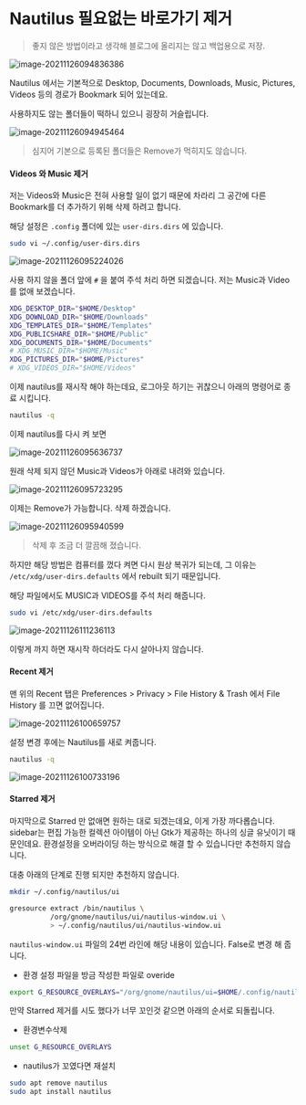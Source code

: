 # Nautilus 필요없는 바로가기 제거

> 좋지 않은 방법이라고 생각해 블로그에 올리지는 않고 백업용으로 저장.

![image-20211126094836386](https://raw.githubusercontent.com/Shane-Park/mdblog/main/OS/linux/nautilus/nautilus.assets/image-20211126094836386.png)

Nautilus 에서는 기본적으로 Desktop, Documents, Downloads, Music, Pictures, Videos 등의 경로가 Bookmark 되어 있는데요.

사용하지도 않는 폴더들이 떡하니 있으니 굉장히 거슬립니다.

![image-20211126094945464](https://raw.githubusercontent.com/Shane-Park/mdblog/main/OS/linux/nautilus/nautilus.assets/image-20211126094945464.png)

> 심지어 기본으로 등록된 폴더들은 Remove가 먹히지도 않습니다.

#### Videos 와 Music 제거

저는 Videos와 Music은 전혀 사용할 일이 없기 때문에 차라리 그 공간에 다른 Bookmark를 더 추가하기 위해 삭제 하려고 합니다.

해당 설정은 `.config` 폴더에 있는 `user-dirs.dirs` 에 있습니다.

```bash
sudo vi ~/.config/user-dirs.dirs
```

![image-20211126095224026](https://raw.githubusercontent.com/Shane-Park/mdblog/main/OS/linux/nautilus/nautilus.assets/image-20211126095224026.png)

사용 하지 않을 폴더 앞에 `#` 을 붙여 주석 처리 하면 되겠습니다. 저는 Music과 Video를 없애 보겠습니다.

```bash
XDG_DESKTOP_DIR="$HOME/Desktop"
XDG_DOWNLOAD_DIR="$HOME/Downloads"
XDG_TEMPLATES_DIR="$HOME/Templates"
XDG_PUBLICSHARE_DIR="$HOME/Public"
XDG_DOCUMENTS_DIR="$HOME/Documents"
# XDG_MUSIC_DIR="$HOME/Music"
XDG_PICTURES_DIR="$HOME/Pictures"
# XDG_VIDEOS_DIR="$HOME/Videos"
```

이제 nautilus를 재시작 해야 하는데요, 로그아웃 하기는 귀찮으니 아래의 명령어로 종료 시킵니다.

```bash
nautilus -q
```

이제 nautilus를 다시 켜 보면

![image-20211126095636737](https://raw.githubusercontent.com/Shane-Park/mdblog/main/OS/linux/nautilus/nautilus.assets/image-20211126095636737.png)

원래 삭제 되지 않던 Music과 Videos가 아래로 내려와 있습니다.

![image-20211126095723295](https://raw.githubusercontent.com/Shane-Park/mdblog/main/OS/linux/nautilus/nautilus.assets/image-20211126095723295.png)

이제는 Remove가 가능합니다. 삭제 하겠습니다.

![image-20211126095940599](https://raw.githubusercontent.com/Shane-Park/mdblog/main/OS/linux/nautilus/nautilus.assets/image-20211126095940599.png)

> 삭제 후 조금 더 깔끔해 졌습니다.

하지만 해당 방법은 컴퓨터를 껐다 켜면 다시 원상 복귀가 되는데, 그 이유는 `/etc/xdg/user-dirs.defaults` 에서 rebuilt 되기 때문입니다.

해당 파일에서도 MUSIC과 VIDEOS를 주석 처리 해줍니다.

 ```bash
 sudo vi /etc/xdg/user-dirs.defaults
 ```

![image-20211126111236113](https://raw.githubusercontent.com/Shane-Park/mdblog/main/OS/linux/nautilus/nautilus.assets/image-20211126111236113.png)

이렇게 까지 하면 재시작 하더라도 다시 살아나지 않습니다.

#### Recent 제거

맨 위의 Recent 탭은 Preferences > Privacy > File History & Trash 에서 File History 를 끄면 없어집니다.

![image-20211126100659757](https://raw.githubusercontent.com/Shane-Park/mdblog/main/OS/linux/nautilus/nautilus.assets/image-20211126100659757.png)

설정 변경 후에는 Nautilus를 새로 켜줍니다.

```bash
nautilus -q
```

![image-20211126100733196](https://raw.githubusercontent.com/Shane-Park/mdblog/main/OS/linux/nautilus/nautilus.assets/image-20211126100733196.png)

#### Starred 제거

마지막으로 Starred 만 없애면 원하는 대로 되겠는데요, 이게 가장 까다롭습니다. sidebar는 편집 가능한 컬렉션 아이템이 아닌 Gtk가 제공하는 하나의 싱글 유닛이기 때문인데요. 환경설정을 오버라이딩 하는 방식으로 해결 할 수 있습니다만 추천하지 않습니다.

대충 아래의 단계로 진행 되지만 추천하지 않습니다.

```bash
mkdir ~/.config/nautilus/ui
```

```bash
gresource extract /bin/nautilus \
          /org/gnome/nautilus/ui/nautilus-window.ui \
          > ~/.config/nautilus/ui/nautilus-window.ui
```

`nautilus-window.ui` 파일의 24번 라인에 해당 내용이 있습니다. False로 변경 해 줍니다.

- 환경 설정 파일을 방금 작성한 파일로 overide 

```bash
export G_RESOURCE_OVERLAYS="/org/gnome/nautilus/ui=$HOME/.config/nautilus/ui"
```

만약 Starred 제거를 시도 했다가 너무 꼬인것 같으면 아래의 순서로 되돌립니다.

- 환경변수삭제

```bash
unset G_RESOURCE_OVERLAYS
```

- nautilus가 꼬였다면 재설치

```bash
sudo apt remove nautilus
sudo apt install nautilus
```
